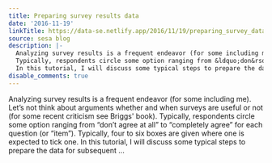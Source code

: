 ```yaml
---
title: Preparing survey results data
date: '2016-11-19'
linkTitle: https://data-se.netlify.app/2016/11/19/preparing_survey_data/
source: sesa blog
description: |-
  Analyzing survey results is a frequent endeavor (for some including me). Let&rsquo;s not think about arguments whether and when surveys are useful or not (for some recent criticism see Briggs' book).
  Typically, respondents circle some option ranging from &ldquo;don&rsquo;t agree at all&rdquo; to &ldquo;completely agree&rdquo; for each question (or &ldquo;item&rdquo;). Typically, four to six boxes are given where one is expected to tick one.
  In this tutorial, I will discuss some typical steps to prepare the data for subsequent ...
disable_comments: true
---
```

Analyzing survey results is a frequent endeavor (for some including me). Let&rsquo;s not think about arguments whether and when surveys are useful or not (for some recent criticism see Briggs' book).
Typically, respondents circle some option ranging from &ldquo;don&rsquo;t agree at all&rdquo; to &ldquo;completely agree&rdquo; for each question (or &ldquo;item&rdquo;). Typically, four to six boxes are given where one is expected to tick one.
In this tutorial, I will discuss some typical steps to prepare the data for subsequent ...
